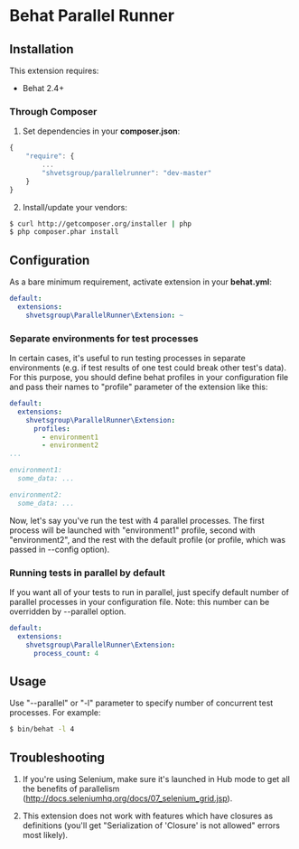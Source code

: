 # Behat Parallel Runner

## Installation

This extension requires:

* Behat 2.4+

### Through Composer

1. Set dependencies in your **composer.json**:

```javascript
{
    "require": {
        ...
        "shvetsgroup/parallelrunner": "dev-master"
    }
}
```

2. Install/update your vendors:

```bash
$ curl http://getcomposer.org/installer | php
$ php composer.phar install
```

## Configuration

As a bare minimum requirement, activate extension in your **behat.yml**:

```yml
default:
  extensions:
    shvetsgroup\ParallelRunner\Extension: ~
```

### Separate environments for test processes

In certain cases, it's useful to run testing processes in separate environments (e.g. if test results of one test could
break other test's data). For this purpose, you should define behat profiles in your configuration file and pass their
names to "profile" parameter of the extension like this:

```yml
default:
  extensions:
    shvetsgroup\ParallelRunner\Extension:
      profiles:
        - environment1
        - environment2
...

environment1:
  some_data: ...

environment2:
  some_data: ...
```

Now, let's say you've run the test with 4 parallel processes. The first process will be launched with "environment1"
profile, second with "environment2", and the rest with the default profile (or profile, which was passed in --config option).

### Running tests in parallel by default

If you want all of your tests to run in parallel, just specify default number of parallel processes in your configuration
file. Note: this number can be overridden by --parallel option.

```yml
default:
  extensions:
    shvetsgroup\ParallelRunner\Extension:
      process_count: 4
```

## Usage

Use "--parallel" or "-l" parameter to specify number of concurrent test processes. For example:

```bash
$ bin/behat -l 4
```

## Troubleshooting

1. If you're using Selenium, make sure it's launched in Hub mode to get all the benefits of parallelism (http://docs.seleniumhq.org/docs/07_selenium_grid.jsp).

2. This extension does not work with features which have closures as definitions (you'll get "Serialization of 'Closure' is not allowed" errors most likely).
